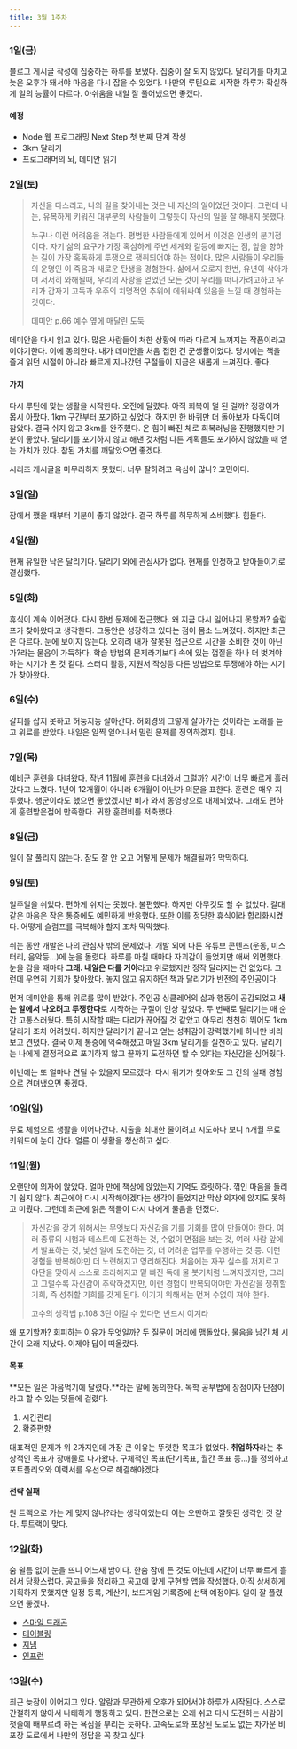 ```yaml
---
title: 3월 1주차
---
```


### 1일(금)

블로그 게시글 작성에 집중하는 하루를 보냈다. 집중이 잘 되지 않았다. 달리기를 마치고 늦은 오후가 돼서야 마음을 다시 잡을 수 있었다. 나만의 루틴으로 시작한 하루가 확실하게
일의 능률이 다르다. 아쉬움을 내일 잘 풀어냈으면 좋겠다.

#### 예정

* Node 웹 프로그래밍 Next Step 첫 번째 단계 작성
* 3km 달리기
* 프로그래머의 뇌, 데미안 읽기

### 2일(토)

> 자신을 다스리고, 나의 길을 찾아내는 것은 내 자신의 일이었던 것이다. 그런데 나는, 유복하게 키워진 대부분의 사람들이 그렇듯이 자신의 일을 잘 해내지 못했다.
> 
> 누구나 이런 어려움을 겪는다. 평범한 사람들에게 있어서 이것은 인생의 분기점이다. 자기 삶의 요구가 가장 혹심하게 주변 세계와 갈등에 빠지는 점, 앞을 향하는 길이 가장 혹독하게
> 투쟁으로 쟁취되어야 하는 점이다. 많은 사람들이 우리들의 운명인 이 죽음과 새로운 탄생을 경험한다. 삶에서 오로지 한번, 유년이 삭아가며 서서히 와해될때, 우리의 사랑을 얻었던
> 모든 것이 우리를 떠나가려고하고 우리가 갑자기 고독과 우주의 치명적인 추위에 에워싸여 있음을 느낄 때 경험하는 것이다.
> 
> 데미안 p.66 예수 옆에 매달린 도둑

데미안을 다시 읽고 있다. 많은 사람들이 처한 상황에 따라 다르게 느껴지는 작품이라고 이야기한다. 이에 동의한다. 내가 데미안을 처음 접한 건 군생활이었다. 당시에는 책을
즐겨 읽던 시절이 아니라 빠르게 지나갔던 구절들이 지금은 새롭게 느껴진다. 좋다.

#### 가치

다시 루틴에 맞는 생활을 시작한다. 오전에 달렸다. 아직 회복이 덜 된 걸까? 정강이가 몹시 아팠다. 1km 구간부터 포기하고 싶었다. 하지만 한 바퀴만 더 돌아보자 다독이며 참았다.
결국 쉬지 않고 3km를 완주했다. 온 힘이 빠진 체로 회복러닝을 진행했지만 기분이 좋았다. 달리기를 포기하지 않고 해낸 것처럼 다른 계획들도 포기하지 않았을 때 얻는 가치가 있다.
참된 가치를 깨달았으면 좋겠다.

시리즈 게시글을 마무리하지 못했다. 너무 잘하려고 욕심이 많나? 고민이다.

### 3일(일)

잠에서 깼을 때부터 기분이 좋지 않았다. 결국 하루를 허무하게 소비했다. 힘들다.

### 4일(월)

현재 유일한 낙은 달리기다. 달리기 외에 관심사가 없다. 현재를 인정하고 받아들이기로 결심했다.

### 5일(화)

휴식이 계속 이어졌다. 다시 한번 문제에 접근했다. 왜 지금 다시 일어나지 못할까? 슬럼프가 찾아왔다고 생각한다. 그동안은 성장하고 있다는 점이 몸소 느껴졌다. 하지만 최근은 다르다.
눈에 보이지 않는다. 오히려 내가 잘못된 접근으로 시간을 소비한 것이 아닌가?라는 물음이 가득하다. 학습 방법의 문제라기보다 속에 있는 껍질을 하나 더 벗겨야 하는 시기가 온 것 같다.
스터디 활동, 지원서 작성등 다른 방법으로 투쟁해야 하는 시기가 찾아왔다.

### 6일(수)

갈피를 잡지 못하고 허둥지둥 살아간다. 허회경의 그렇게 살아가는 것이라는 노래를 듣고 위로를 받았다. 내일은 일찍 일어나서 밀린 문제를 정의하겠지. 힘내.

### 7일(목)

예비군 훈련을 다녀왔다. 작년 11월에 훈련을 다녀와서 그럴까? 시간이 너무 빠르게 흘러갔다고 느꼈다. 1년이 12개월이 아니라 6개월이 아닌가 의문을 표한다. 훈련은 매우 지루했다.
행군이라도 했으면 좋았겠지만 비가 와서 동영상으로 대체되었다. 그래도 편하게 훈련받은점에 만족한다. 귀한 훈련비를 저축했다.

### 8일(금)

일이 잘 풀리지 않는다. 잠도 잘 안 오고 어떻게 문제가 해결될까? 막막하다.

### 9일(토)

일주일을 쉬었다. 편하게 쉬지는 못했다. 불편했다. 하지만 아무것도 할 수 없었다. 갈대 같은 마음은 작은 통증에도 예민하게 반응했다.
또한 이를 정당한 휴식이라 합리화시켰다. 어떻게 슬럼프를 극복해야 할지 조차 막막했다.

쉬는 동안 개발은 나의 관심사 밖의 문제였다. 개발 외에 다른 유튜브 콘텐츠(운동, 미스터리, 음악등...)에 눈을 돌렸다. 하루를 마칠 때마다 자괴감이 들었지만 애써 외면했다.
눈을 감을 때마다 **그래. 내일은 다를 거야**라고 위로했지만 정작 달라지는 건 없었다. 그런데 우연히 기회가 찾아왔다. 놓지 않고 유지하던 책과 달리기가 반전의 주인공이다.

먼저 데미안을 통해 위로를 많이 받았다. 주인공 싱클레어의 삶과 행동이 공감되었고 **새는 알에서 나오려고 투쟁한다**로 시작하는 구절이 인상 깊었다. 두 번째로 달리기는
매 순간 고통스러웠다. 특히 시작할 때는 다리가 끊어질 것 같았고 아무리 천천히 뛰어도 1km 달리기 조차 어려웠다. 하지만 달리기가 끝나고 얻는 성취감이 강력했기에 하나만 바라보고
견뎠다. 결국 이제 통증에 익숙해졌고 매일 3km 달리기를 실천하고 있다. 달리기는 나에게 결정적으로 포기하지 않고 끝까지 도전하면 할 수 있다는 자신감을 심어줬다.

이번에는 또 얼마나 견딜 수 있을지 모르겠다. 다시 위기가 찾아와도 그 간의 실패 경험으로 견뎌냈으면 좋겠다.

### 10일(일)

무료 체험으로 생활을 이어나간다. 지출을 최대한 줄이려고 시도하다 보니 n개월 무료 키워드에 눈이 간다. 얼른 이 생활을 청산하고 싶다.

### 11일(월)

오랜만에 의자에 앉았다. 얼마 만에 책상에 앉았는지 기억도 흐릿하다. 꺾인 마음을 돌리기 쉽지 않다. 최근에야 다시 시작해야겠다는 생각이 들었지만 막상 의자에 앉지도 못하고 미뤘다.
그런데 최근에 읽은 책들이 다시 나에게 물음을 던졌다.

> 자신감을 갖기 위해서는 무엇보다 자신감을 기를 기회를 많이 만들어야 한다. 여러 종류의 시험과 테스트에 도전하는 것, 수없이 면접을 보는 것, 여러 사람 앞에서 발표하는 것,
> 낯선 일에 도전하는 것, 더 어려운 업무를 수행하는 것 등. 이런 경험을 반복해야만 더 노련해지고 영리해진다. 처음에는 자꾸 실수를 저지르고 야단을 맞아서 스스로 초라해지고
> 밑 빠진 독에 물 붓기처럼 느껴지겠지만, 그리고 그럴수록 자신감이 추락하겠지만, 이런 경험이 반복되어야만 자신감을 쟁취할 기회, 즉 성취할 기회를 갖게 된다. 이기기 위해서는
> 먼저 수없이 져야 한다.
>
> 고수의 생각법 p.108 3단 이길 수 있다면 반드시 이겨라

왜 포기할까? 회피하는 이유가 무엇일까? 두 질문이 머리에 맴돌았다. 물음을 남긴 체 시간이 오래 지났다. 이제야 답이 떠올랐다.

#### 목표

**모든 일은 마음먹기에 달렸다.**라는 말에 동의한다. 독학 공부법에 장점이자 단점이라고 할 수 있는 덫들에 걸렸다.

1. 시간관리
2. 확증편향

대표적인 문제가 위 2가지인데 가장 큰 이유는 뚜렷한 목표가 없었다. **취업하자**라는 추상적인 목표가 장애물로 다가왔다. 구체적인 목표(단기목표, 월간 목표 등...)를 정의하고
포트폴리오와 이력서를 우선으로 해결해야겠다.

#### 전략 실패

원 트랙으로 가는 게 맞지 않나?라는 생각이었는데 이는 오만하고 잘못된 생각인 것 같다. 투트랙이 맞다.

### 12일(화)

숨 쉴틈 없이 눈을 뜨니 어느새 밤이다. 한숨 잠에 든 것도 아닌데 시간이 너무 빠르게 흘러서 당황스럽다. 공고들을 정리하고 공고에 맞게 구현할 앱을 작성했다. 아직 상세하게
기획하지 못했지만 일정 등록, 계산기, 보드게임 기록중에 선택 예정이다. 일이 잘 풀렸으면 좋겠다.

* [스마일 드래곤](https://www.wanted.co.kr/wd/143920)
* [테이블링](https://www.wanted.co.kr/wd/188781)
* [지냄](https://www.rallit.com/positions/2240/%EB%B0%B1%EC%97%94%EB%93%9C-%EA%B0%9C%EB%B0%9C%EC%9E%90)
* [인프런](https://www.rallit.com/positions/2246/%EC%9D%B8%ED%84%B4-%EB%B0%B1%EC%97%94%EB%93%9C-%EA%B0%9C%EB%B0%9C%EC%9E%90-node-js)

### 13일(수)

최근 늦잠이 이어지고 있다. 알람과 무관하게 오후가 되어서야 하루가 시작된다. 스스로 간절하지 않아서 나태하게 행동하고 있다. 한편으로는 오래 쉬고 다시 도전하는 사람이
첫술에 배부르려 하는 욕심을 부리는 듯하다. 고속도로와 포장된 도로도 없는 차가운 비포장 도로에서 나만의 정답을 꼭 찾고 싶다.
